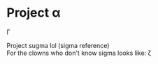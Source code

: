# Project α
Γ

Project sugma lol (sigma reference)</br>
For the clowns who don't know sigma looks like: ζ
